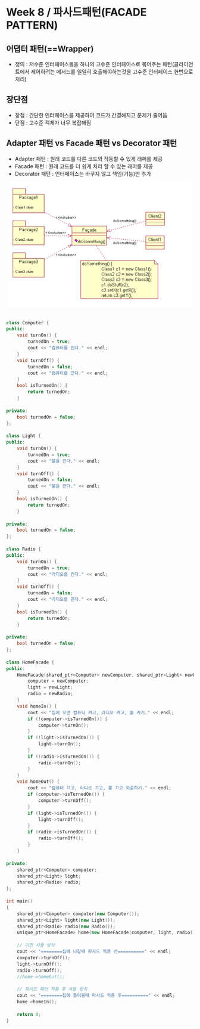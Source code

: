 # Week 8 / 파사드패턴(FACADE PATTERN)

## 어댑터 패턴(==Wrapper)
- 정의 : 저수준 인터페이스들을 하나의 고수준 인터페이스로 묶어주는 패턴(클라이언트에서 제어하려는 메서드를 일일히 호출해야하는것을 고수준 인터페이스 한번으로 처리)
## 장단점
- 장점 : 간단한 인터페이스를 제공하여 코드가 간결해지고 문제가 줄어듬
- 단점 : 고수준 객체가 너무 복잡해짐
## Adapter 패턴 vs Facade 패턴 vs Decorator 패턴
- Adapter 패턴 : 원래 코드를 다른 코드와 작동할 수 있게 래퍼를 제공
- Facade 패턴 : 원래 코드를 더 쉽게 처리 할 수 있는 래퍼를 제공
- Decorator 패턴 : 인터페이스는 바꾸지 않고 책임(기능)만 추가

![01](https://github.com/canyuo/canyuo.github.io/blob/main/week8_image1.png)

```cpp

class Computer {
public:
	void turnOn() {
		turnedOn = true;
		cout << "컴퓨터를 킨다." << endl;
	}
	void turnOff() {
		turnedOn = false;
		cout << "컴퓨터를 끈다." << endl;
	}
	bool isTurnedOn() {
		return turnedOn;
	}

private:
	bool turnedOn = false;
};

class Light {
public:
	void turnOn() {
		turnedOn = true;
		cout << "불을 킨다." << endl;
	}
	void turnOff() {
		turnedOn = false;
		cout << "불을 끈다." << endl;
	}
	bool isTurnedOn() {
		return turnedOn;
	}

private:
	bool turnedOn = false;
};

class Radio {
public:
	void turnOn() {
		turnedOn = true;
		cout << "라디오를 킨다." << endl;
	}
	void turnOff() {
		turnedOn = false;
		cout << "라디오를 끈다." << endl;
	}
	bool isTurnedOn() {
		return turnedOn;
	}

private:
	bool turnedOn = false;
};

class HomeFacade {
public:
	HomeFacade(shared_ptr<Computer> newComputer, shared_ptr<Light> newLight, shared_ptr<Radio> newRadio) {
		computer = newComputer;
		light = newLight;
		radio = newRadio;
	}
	void homeIn() {
		cout << "집에 오면 컴퓨터 켜고, 라디오 켜고, 불 켜기." << endl;
		if (!computer->isTurnedOn()) {
			computer->turnOn();
		}
		if (!light->isTurnedOn()) {
			light->turnOn();
		}
		if (!radio->isTurnedOn()) {
			radio->turnOn();
		}
	}
	void homeOut() {
		cout << "컴퓨터 끄고, 라디오 끄고, 불 끄고 외출하기." << endl;
		if (computer->isTurnedOn()) {
			computer->turnOff();
		}
		if (light->isTurnedOn()) {
			light->turnOff();
		}
		if (radio->isTurnedOn()) {
			radio->turnOff();
		}
	}

private:
	shared_ptr<Computer> computer;
	shared_ptr<Light> light;
	shared_ptr<Radio> radio;
};

int main()
{
	shared_ptr<Computer> computer(new Computer());
	shared_ptr<Light> light(new Light());
	shared_ptr<Radio> radio(new Radio());
	unique_ptr<HomeFacade> home(new HomeFacade(computer, light, radio));

	// 이전 사용 방식
	cout << "========집에 나갈때 파사드 적용 전==========" << endl;
	computer->turnOff();
	light->turnOff();
	radio->turnOff();
	//home->homeOut();

	// 파사드 패턴 적용 후 사용 방식
	cout << "========집에 들어올때 파사드 적용 후==========" << endl;
	home->homeIn();

	return 0;
}
```
